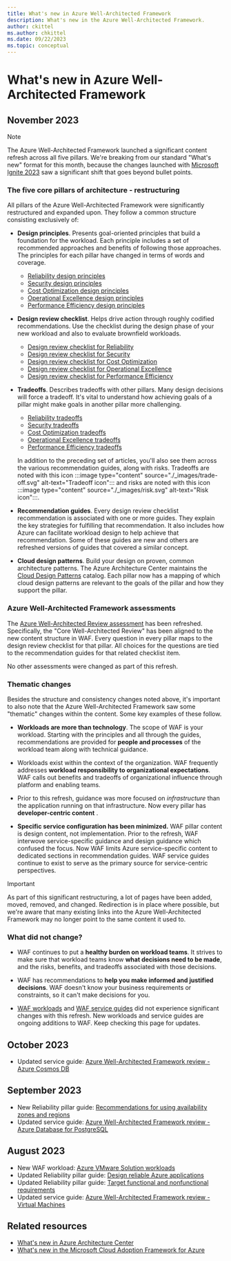 ```yaml
---
title: What's new in Azure Well-Architected Framework
description: What's new in the Azure Well-Architected Framework.
author: ckittel
ms.author: chkittel
ms.date: 09/22/2023
ms.topic: conceptual
---
```


# What's new in Azure Well-Architected Framework

## November 2023

> [!NOTE]
> The Azure Well-Architected Framework launched a significant content refresh across all five pillars. We're breaking from our standard "What's new" format for this month, because the changes launched with [Microsoft Ignite 2023](https://ignite.microsoft.com/) saw a significant shift that goes beyond bullet points.

### The five core pillars of architecture - restructuring

All pillars of the Azure Well-Architected Framework were significantly restructured and expanded upon. They follow a common structure consisting exclusively of:

- **Design principles**. Presents goal-oriented principles that build a foundation for the workload. Each principle includes a set of recommended approaches and benefits of following those approaches. The principles for each pillar have changed in terms of words and coverage.

  - [Reliability design principles](./reliability/principles.md)
  - [Security design principles](./security/principles.md)
  - [Cost Optimization design principles](./cost-optimization/principles.md)
  - [Operational Excellence design principles](./operational-excellence/principles.md)
  - [Performance Efficiency design principles](./performance-efficiency/principles.md)

- **Design review checklist**. Helps drive action through roughly codified recommendations. Use the checklist during the design phase of your new workload and also to evaluate brownfield workloads. 

  - [Design review checklist for Reliability](./reliability/checklist.md)
  - [Design review checklist for Security](./security/checklist.md)
  - [Design review checklist for Cost Optimization](./cost-optimization/checklist.md)
  - [Design review checklist for Operational Excellence](./operational-excellence/checklist.md)
  - [Design review checklist for Performance Efficiency](./performance-efficiency/checklist.md)

- **Tradeoffs**. Describes tradeoffs with other pillars. Many design decisions will force a tradeoff. It's vital to understand how achieving goals of a pillar might make goals in another pillar more challenging. 

  - [Reliability tradeoffs](./reliability/tradeoffs.md)
  - [Security tradeoffs](./security/tradeoffs.md)
  - [Cost Optimization tradeoffs](./cost-optimization/tradeoffs.md)
  - [Operational Excellence tradeoffs](./operational-excellence/tradeoffs.md)
  - [Performance Efficiency tradeoffs](./performance-efficiency/tradeoffs.md)

  In addition to the preceding set of articles, you'll also see them across the various recommendation guides, along with risks. Tradeoffs are noted with this icon :::image type="content" source="./_images/trade-off.svg" alt-text="Tradeoff icon"::: and risks are noted with this icon :::image type="content" source="./_images/risk.svg" alt-text="Risk icon":::.

-  **Recommendation guides**. Every design review checklist recommendation is associated with one or more guides. They explain the key strategies for fulfilling that recommendation. It also includes how Azure can facilitate workload design to help achieve that recommendation. Some of these guides are new and others are refreshed versions of guides that covered a similar concept.

- **Cloud design patterns**. Build your design on proven, common architecture patterns. The Azure Architecture Center maintains the [Cloud Design Patterns](/azure/architecture/patterns/) catalog. Each pillar now has a mapping of which cloud design patterns are relevant to the goals of the pillar and how they support the pillar.

### Azure Well-Architected Framework assessments

The [Azure Well-Architected Review assessment](/assessments/azure-architecture-review/) has been refreshed. Specifically, the "Core Well-Architected Review" has been aligned to the new content structure in WAF. Every question in every pillar maps to the design review checklist for that pillar. All choices for the questions are tied to the recommendation guides for that related checklist item. 

No other assessments were changed as part of this refresh.

### Thematic changes

Besides the structure and consistency changes noted above, it's important to also note that the Azure Well-Architected Framework saw some "thematic" changes within the content. Some key examples of these follow.

- **Workloads are more than technology**. The scope of WAF is your workload. Starting with the principles and all through the guides, recommendations are provided for **people and processes** of the workload team along with technical guidance. 

- Workloads exist within the context of the organization. WAF frequently addresses **workload responsibility to organizational expectations**. WAF calls out benefits and tradeoffs of organizational influence through platform and enabling teams.

- Prior to this refresh, guidance was more focused on _infrastructure_ than the application running on that infrastructure. Now every pillar has **developer-centric content** .

- **Specific service configuration has been minimized.** WAF pillar content is design content, not implementation. Prior to the refresh, WAF interwove service-specific guidance and design guidance which confused the focus. Now WAF limits Azure service-specific content to dedicated sections in recommendation guides. WAF service guides continue to exist to serve as the primary source for service-centric perspectives.

> [!IMPORTANT]
> As part of this significant restructuring, a lot of pages have been added, moved, removed, and changed. Redirection is in place where possible, but we're aware that many existing links into the Azure Well-Architected Framework may no longer point to the same content it used to.

### What did not change?

- WAF continues to put a **healthy burden on workload teams**. It strives to make sure that workload teams know **what decisions need to be made**, and the risks, benefits, and tradeoffs associated with those decisions.

- WAF has recommendations to **help you make informed and justified decisions**. WAF doesn't know your business requirements or constraints, so it can't make decisions for you.

- [WAF workloads](./workloads.md) and [WAF service guides](./service-guides/index.yml) did not experience significant changes with this refresh. New workloads and service guides are ongoing additions to WAF. Keep checking this page for updates. 

<!-- TODO: Some of these links are broken and some articles haven't shown up yet. -->
## October 2023

- Updated service guide: [Azure Well-Architected Framework review - Azure Cosmos DB](./service-guides/cosmos-db/reliability.md)

## September 2023

- New Reliability pillar guide: [Recommendations for using availability zones and regions](./reliability/regions-availability-zones.md)
- Updated service guide: [Azure Well-Architected Framework review - Azure Database for PostgreSQL](./services/data/azure-db-postgresql/azure-db-postgresql-well-architected-framework.md)

## August 2023

- New WAF workload: [Azure VMware Solution workloads](./azure-vmware/index.yml)
- Updated Reliability pillar guide: [Design reliable Azure applications](./resiliency/app-design.md)
- Updated Reliability pillar guide: [Target functional and nonfunctional requirements](./resiliency/design-requirements.md)
- Updated service guide: [Azure Well-Architected Framework review - Virtual Machines](./service-guides/virtual-machines-review.md)

## Related resources

- [What's new in Azure Architecture Center](/azure/architecture/changelog)
- [What's new in the Microsoft Cloud Adoption Framework for Azure](/azure/cloud-adoption-framework/get-started/whats-new)
